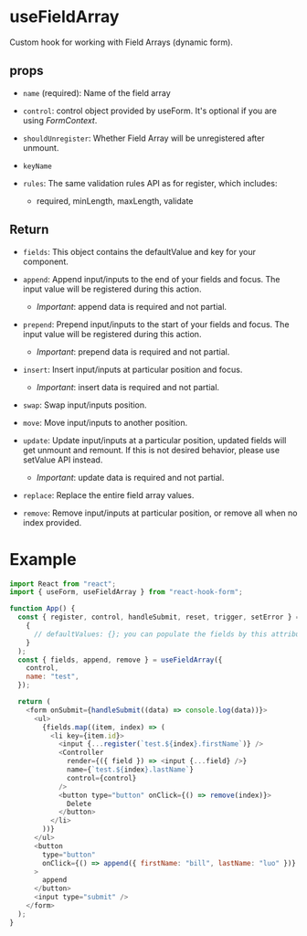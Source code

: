 # useFieldArray

Custom hook for working with Field Arrays (dynamic form).

## props

- `name` (required): Name of the field array
- `control`: control object provided by useForm. It's optional if you are using _FormContext_.
- `shouldUnregister`: Whether Field Array will be unregistered after unmount.
- `keyName`
- `rules`: The same validation rules API as for register, which includes:

  - required, minLength, maxLength, validate

## Return

- `fields`: This object contains the defaultValue and key for your component.

- `append`: Append input/inputs to the end of your fields and focus. The input value will be registered during this action.

  - _Important_: append data is required and not partial.

- `prepend`: Prepend input/inputs to the start of your fields and focus. The input value will be registered during this action.

  - _Important_: prepend data is required and not partial.

- `insert`: Insert input/inputs at particular position and focus.

  - _Important_: insert data is required and not partial.

- `swap`: Swap input/inputs position.

- `move`: Move input/inputs to another position.

- `update`: Update input/inputs at a particular position, updated fields will get unmount and remount. If this is not desired behavior, please use setValue API instead.

  - _Important_: update data is required and not partial.

- `replace`: Replace the entire field array values.

- `remove`: Remove input/inputs at particular position, or remove all when no index provided.

# Example

```js
import React from "react";
import { useForm, useFieldArray } from "react-hook-form";

function App() {
  const { register, control, handleSubmit, reset, trigger, setError } = useForm(
    {
      // defaultValues: {}; you can populate the fields by this attribute
    }
  );
  const { fields, append, remove } = useFieldArray({
    control,
    name: "test",
  });

  return (
    <form onSubmit={handleSubmit((data) => console.log(data))}>
      <ul>
        {fields.map((item, index) => (
          <li key={item.id}>
            <input {...register(`test.${index}.firstName`)} />
            <Controller
              render={({ field }) => <input {...field} />}
              name={`test.${index}.lastName`}
              control={control}
            />
            <button type="button" onClick={() => remove(index)}>
              Delete
            </button>
          </li>
        ))}
      </ul>
      <button
        type="button"
        onClick={() => append({ firstName: "bill", lastName: "luo" })}
      >
        append
      </button>
      <input type="submit" />
    </form>
  );
}
```

